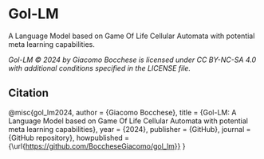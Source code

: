 # Gol-LM
A Language Model based on Game Of Life Cellular Automata with potential meta learning capabilities.

*Gol-LM © 2024 by Giacomo Bocchese is licensed under CC BY-NC-SA 4.0 with additional conditions specified in the LICENSE file.*

## Citation
@misc{gol_lm2024,
  author = {Giacomo Bocchese},
  title = {Gol-LM: A Language Model based on Game Of Life Cellular Automata with potential meta learning capabilities},
  year = {2024},
  publisher = {GitHub},
  journal = {GitHub repository},
  howpublished = {\url{https://github.com/BoccheseGiacomo/gol_lm}}
}
